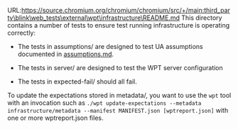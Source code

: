 URL:https://source.chromium.org/chromium/chromium/src/+/main:third_party\blink\web_tests\external\wpt\infrastructure\README.md
This directory contains a number of tests to ensure test running
infrastructure is operating correctly:

 * The tests in assumptions/ are designed to test UA assumptions
   documented in [assumptions.md](/docs/writing-tests/assumptions.md).

 * The tests in server/ are designed to test the WPT server configuration

 * The tests in expected-fail/ should all fail.

To update the expectations stored in metadata/, you want to use the `wpt`
tool with an invocation such as `./wpt update-expectations --metadata
infrastructure/metadata --manifest MANIFEST.json [wptreport.json]` with one
or more wptreport.json files.
